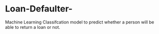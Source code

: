 # Loan-Defaulter-

Machine Learning Classifcation model to predict whether a person will be able to return a loan or not. 
